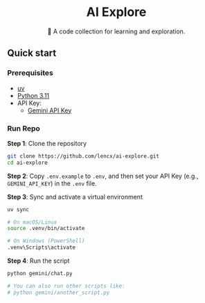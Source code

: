 <h1 align="center">AI Explore</h1>
<p align="center">
🤯 A code collection for learning and exploration.
</p>

## Quick start

### Prerequisites

- [uv](https://github.com/astral-sh/uv)
- [Python 3.11](https://www.python.org)
- API Key:
  - [Gemini API Key](https://aistudio.google.com/apikey)

### Run Repo

**Step 1**: Clone the repository

```bash
git clone https://github.com/lencx/ai-explore.git
cd ai-explore
```

**Step 2**: Copy `.env.example` to `.env`, and then set your API Key (e.g., `GEMINI_API_KEY`) in the `.env` file.

**Step 3**: Sync and activate a virtual environment

```bash
uv sync

# On macOS/Linux
source .venv/bin/activate

# On Windows (PowerShell)
.venv\Scripts\activate
```

**Step 4**: Run the script

```bash
python gemini/chat.py

# You can also run other scripts like:
# python gemini/another_script.py
```
